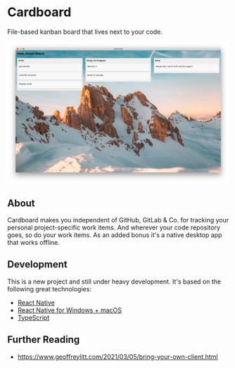 # Cardboard

File-based kanban board that lives next to your code.

![screenshot](screenshots/v2.png)

## About

Cardboard makes you independent of GitHub, GitLab & Co. for tracking your personal project-specific work items. And wherever your code repository goes, so do your work items. As an added bonus it's a native desktop app that works offline.

## Development

This is a new project and still under heavy development.
It's based on the following great technologies:

 * [React Native](https://reactnative.dev/)
 * [React Native for Windows + macOS](https://microsoft.github.io/react-native-windows/)
 * [TypeScript](https://www.typescriptlang.org/)


## Further Reading

* https://www.geoffreylitt.com/2021/03/05/bring-your-own-client.html
